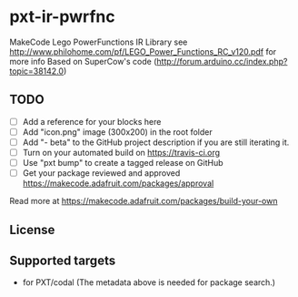 # pxt-ir-pwrfnc

 MakeCode Lego PowerFunctions IR Library 
 see http://www.philohome.com/pf/LEGO_Power_Functions_RC_v120.pdf for more info 
 Based on SuperCow's code (http://forum.arduino.cc/index.php?topic=38142.0)
 


## TODO

- [ ] Add a reference for your blocks here
- [ ] Add "icon.png" image (300x200) in the root folder
- [ ] Add "- beta" to the GitHub project description if you are still iterating it.
- [ ] Turn on your automated build on https://travis-ci.org
- [ ] Use "pxt bump" to create a tagged release on GitHub
- [ ] Get your package reviewed and approved https://makecode.adafruit.com/packages/approval

Read more at https://makecode.adafruit.com/packages/build-your-own

## License



## Supported targets

* for PXT/codal
(The metadata above is needed for package search.)

